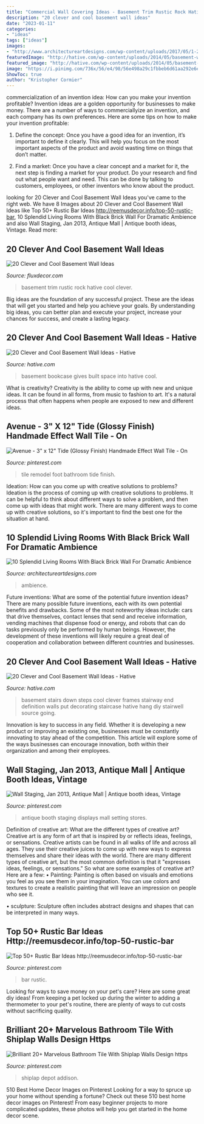 ```yaml
---
title: "Commercial Wall Covering Ideas - Basement Trim Rustic Rock Hative Cool Clever"
description: "20 clever and cool basement wall ideas"
date: "2023-01-11"
categories:
- "ideas"
tags: ["ideas"]
images:
- "http://www.architectureartdesigns.com/wp-content/uploads/2017/05/1-22-1024x580.jpg"
featuredImage: "http://hative.com/wp-content/uploads/2014/05/basement-wall-ideas/20-bookcase-in-basement-wall.jpg"
featured_image: "http://hative.com/wp-content/uploads/2014/05/basement-wall-ideas/20-bookcase-in-basement-wall.jpg"
image: "https://i.pinimg.com/736x/56/e4/98/56e498a29c1fbbeb6d61aa292e6ecae4--antique-fairs-vintage-antiques.jpg"
ShowToc: true
author: "Kristopher Cormier"
---
```



commercialization of an invention idea: How can you make your invention profitable?
Invention ideas are a golden opportunity for businesses to make money. There are a number of ways to commerciallyize an invention, and each company has its own preferences. Here are some tips on how to make your invention profitable:
1. Define the concept: Once you have a good idea for an invention, it’s important to define it clearly. This will help you focus on the most important aspects of the product and avoid wasting time on things that don’t matter.

2. Find a market: Once you have a clear concept and a market for it, the next step is finding a market for your product. Do your research and find out what people want and need. This can be done by talking to customers, employees, or other inventors who know about the product.


	

		
looking for 20 Clever and Cool Basement Wall Ideas you've came to the right web. We have 8 Images about 20 Clever and Cool Basement Wall Ideas like Top 50+ Rustic Bar Ideas http://reemusdecor.info/top-50-rustic-bar, 10 Splendid Living Rooms With Black Brick Wall For Dramatic Ambience and also Wall Staging, Jan 2013, Antique Mall | Antique booth ideas, Vintage. Read more:
		
    
## 20 Clever And Cool Basement Wall Ideas

<img loading=lazy src="https://fluxdecor.com/wp-content/uploads/2014/05/basement-wall-ideas/3-white-trim-rustic-rock.jpg" onerror="this.onerror=null;this.src='https://tse4.mm.bing.net/th?id=OIP.mgPytRNMrwiPv3FiVeEXSAHaFj&amp;pid=15.1';" alt="20 Clever and Cool Basement Wall Ideas">

_Source: fluxdecor.com_

>basement trim rustic rock hative cool clever. 

	

Big ideas are the foundation of any successful project. These are the ideas that will get you started and help you achieve your goals. By understanding big ideas, you can better plan and execute your project, increase your chances for success, and create a lasting legacy.

    
## 20 Clever And Cool Basement Wall Ideas - Hative

<img loading=lazy src="http://hative.com/wp-content/uploads/2014/05/basement-wall-ideas/20-bookcase-in-basement-wall.jpg" onerror="this.onerror=null;this.src='https://tse1.mm.bing.net/th?id=OIP.5ls36B5bKwGYwSnnwifRuQAAAA&amp;pid=15.1';" alt="20 Clever and Cool Basement Wall Ideas - Hative">

_Source: hative.com_

>basement bookcase gives built space into hative cool. 

	

What is creativity?
Creativity is the ability to come up with new and unique ideas. It can be found in all forms, from music to fashion to art. It's a natural process that often happens when people are exposed to new and different ideas.

    
## Avenue - 3&quot; X 12&quot; Tide (Glossy Finish) Handmade Effect Wall Tile - On

<img loading=lazy src="https://i.pinimg.com/736x/48/a7/82/48a782809e6b1026dfeb4aaa01ce4b70.jpg" onerror="this.onerror=null;this.src='https://tse4.mm.bing.net/th?id=OIP.DqlvzIKqA6wtcIGSqIAdegHaJ5&amp;pid=15.1';" alt="Avenue - 3&quot; x 12&quot; Tide (Glossy Finish) Handmade Effect Wall Tile - On">

_Source: pinterest.com_

>tile remodel foot bathroom tide finish. 

	

Ideation: How can you come up with creative solutions to problems?
Ideation is the process of coming up with creative solutions to problems. It can be helpful to think about different ways to solve a problem, and then come up with ideas that might work. There are many different ways to come up with creative solutions, so it's important to find the best one for the situation at hand.

    
## 10 Splendid Living Rooms With Black Brick Wall For Dramatic Ambience

<img loading=lazy src="http://www.architectureartdesigns.com/wp-content/uploads/2017/05/1-22-1024x580.jpg" onerror="this.onerror=null;this.src='https://tse4.mm.bing.net/th?id=OIP.BoB_a54ElQLN_fv_kHMYbgHaEM&amp;pid=15.1';" alt="10 Splendid Living Rooms With Black Brick Wall For Dramatic Ambience">

_Source: architectureartdesigns.com_

>ambience. 

	

Future inventions: What are some of the potential future invention ideas?
There are many possible future inventions, each with its own potential benefits and drawbacks. Some of the most noteworthy ideas include: cars that drive themselves, contact lenses that send and receive information, vending machines that dispense food or energy, and robots that can do tasks previously only be performed by human beings. However, the development of these inventions will likely require a great deal of cooperation and collaboration between different countries and businesses.

    
## 20 Clever And Cool Basement Wall Ideas - Hative

<img loading=lazy src="https://hative.com/wp-content/uploads/2014/05/basement-wall-ideas/6-photo-wall-basement.jpg" onerror="this.onerror=null;this.src='https://tse4.mm.bing.net/th?id=OIP.ROvQT7L-4lhNAQJN3L0IpQHaLh&amp;pid=15.1';" alt="20 Clever and Cool Basement Wall Ideas - Hative">

_Source: hative.com_

>basement stairs down steps cool clever frames stairway end definition walls put decorating staircase hative hang diy stairwell source going. 

	

Innovation is key to success in any field. Whether it is developing a new product or improving an existing one, businesses must be constantly innovating to stay ahead of the competition. This article will explore some of the ways businesses can encourage innovation, both within their organization and among their employees.

    
## Wall Staging, Jan 2013, Antique Mall | Antique Booth Ideas, Vintage

<img loading=lazy src="https://i.pinimg.com/736x/56/e4/98/56e498a29c1fbbeb6d61aa292e6ecae4--antique-fairs-vintage-antiques.jpg" onerror="this.onerror=null;this.src='https://tse3.mm.bing.net/th?id=OIP.q5kUYhhTKxfpXD5KbmKDygHaKy&amp;pid=15.1';" alt="Wall Staging, Jan 2013, Antique Mall | Antique booth ideas, Vintage">

_Source: pinterest.com_

>antique booth staging displays mall setting stores. 

	

Definition of creative art: What are the different types of creative art?
Creative art is any form of art that is inspired by or reflects ideas, feelings, or sensations. Creative artists can be found in all walks of life and across all ages. They use their creative juices to come up with new ways to express themselves and share their ideas with the world. There are many different types of creative art, but the most common definition is that it "expresses ideas, feelings, or sensations." So what are some examples of creative art? Here are a few:
• Painting: Painting is often based on visuals and emotions you feel as you see them in your imagination. You can use colors and textures to create a realistic painting that will leave an impression on people who see it.

• sculpture: Sculpture often includes abstract designs and shapes that can be interpreted in many ways.

    
## Top 50+ Rustic Bar Ideas Http://reemusdecor.info/top-50-rustic-bar

<img loading=lazy src="https://i.pinimg.com/736x/2b/d6/36/2bd63603f4172bc83e0cf8f30c0e750e.jpg" onerror="this.onerror=null;this.src='https://tse4.mm.bing.net/th?id=OIP.c_Mbhmi9nMm55FKbyHtEsgHaLG&amp;pid=15.1';" alt="Top 50+ Rustic Bar Ideas http://reemusdecor.info/top-50-rustic-bar">

_Source: pinterest.com_

>bar rustic. 

	

Looking for ways to save money on your pet's care? Here are some great diy ideas! From keeping a pet locked up during the winter to adding a thermometer to your pet's routine, there are plenty of ways to cut costs without sacrificing quality.

    
## Brilliant 20+ Marvelous Bathroom Tile With Shiplap Walls Design Https

<img loading=lazy src="https://i.pinimg.com/736x/c7/96/0d/c7960ddffffe8f4d5eaf42bba3e4e256.jpg" onerror="this.onerror=null;this.src='https://tse4.mm.bing.net/th?id=OIP.o_BEYbJ6BTDgPgmJiWqszwHaJ3&amp;pid=15.1';" alt="Brilliant 20+ Marvelous Bathroom Tile With Shiplap Walls Design https">

_Source: pinterest.com_

>shiplap depot addison. 

	

510 Best Home Decor Images on Pinterest
Looking for a way to spruce up your home without spending a fortune? Check out these 510 best home decor images on Pinterest! From easy beginner projects to more complicated updates, these photos will help you get started in the home decor scene.

